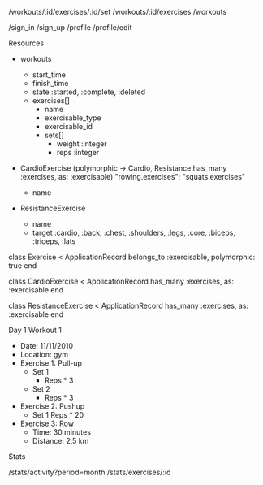 /workouts/:id/exercises/:id/set
/workouts/:id/exercises
/workouts

/sign_in
/sign_up
/profile
/profile/edit

Resources
- workouts
  - start_time
  - finish_time
  - state :started, :complete, :deleted
  - exercises[]
    - name
    - exercisable_type
    - exercisable_id
    - sets[]
      - weight :integer
      - reps :integer

- CardioExercise (polymorphic -> Cardio, Resistance has_many :exercises, as: :exercisable) "rowing.exercises"; "squats.exercises"
  - name

- ResistanceExercise
  - name
  - target :cardio, :back, :chest, :shoulders, :legs, :core, :biceps, :triceps, :lats

class Exercise < ApplicationRecord
  belongs_to :exercisable, polymorphic: true
end
 
class CardioExercise < ApplicationRecord
  has_many :exercises, as: :exercisable
end
 
class ResistanceExercise < ApplicationRecord
  has_many :exercises, as: :exercisable
end


Day 1
Workout 1
  - Date: 11/11/2010
  - Location: gym
  - Exercise 1: Pull-up
    - Set 1
      - Reps * 3
    - Set 2
      - Reps * 3
  - Exercise 2: Pushup
    - Set 1
      Reps * 20
  - Exercise 3: Row
    - Time: 30 minutes
    - Distance: 2.5 km

Stats

/stats/activity?period=month
/stats/exercises/:id

